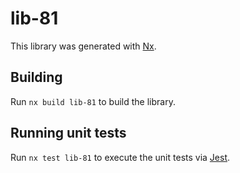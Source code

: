 # lib-81

This library was generated with [Nx](https://nx.dev).

## Building

Run `nx build lib-81` to build the library.

## Running unit tests

Run `nx test lib-81` to execute the unit tests via [Jest](https://jestjs.io).
